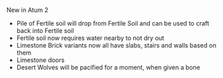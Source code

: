New in Atum 2
* Pile of Fertile soil will drop from Fertile Soil and can be used to craft back into Fertile soil
* Fertile soil now requires water nearby to not dry out
* Limestone Brick variants now all have slabs, stairs and walls based on them
* Limestone doors
* Desert Wolves will be pacified for a moment, when given a bone